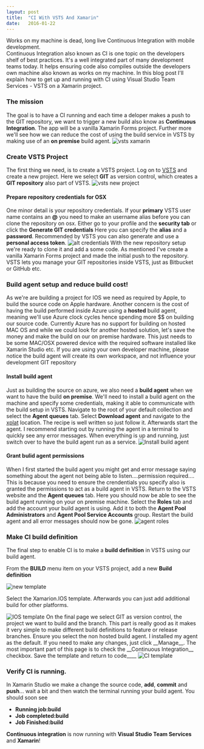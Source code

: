 ```yaml
---
layout: post
title:  "CI With VSTS And Xamarin"
date:   2016-01-22
---
```


<p class="intro">
<span class="dropcap">W</span>orks on my machine is dead, long live Continuous Integration with mobile development.
<br/>
 Continuous Integration also known as CI is one topic on the developers shelf of best practices. It's a well integrated part of many development teams today. It helps ensuring code also
 compiles outside the developers own machine also known as works on my machine. In this blog post I'll explain how to get up and running with CI using Visual Studio Team Services - VSTS on a Xamarin project.  
</p>


### The mission
The goal is to have a CI running and each time a deloper makes a push to the GIT repository, we want to trigger a new build also know as __Continuous Integration__. The app will be a vanilla Xamarin Forms project.
Further more we'll see how we can reduce the cost of using the build service in VSTS by making use of an __on premise__ build agent.
<img src="{{ '/assets/img/vstsxamarin.png' | prepend: site.baseurl }}" alt="vsts xamarin">


### Create VSTS Project
The first thing we need, is to create a VSTS project. Log on to [VSTS](https://www.visualstudio.com/en-us/products/visual-studio-team-services-vs.aspx) and create a new project.
Here we select __GIT__ as version control, which creates a __GIT repository__ also part of VSTS.
<img src="{{ '/assets/img/vstsnewproject.png' | prepend: site.baseurl }}" alt="vsts new project">
 
#### Prepare repository credentials for OSX
One minor detail is your repository credentials. If your __primary__ VSTS user name contains an __@__ you need to make an username alias before you can clone the repository on osx. Either go to your profile and the __security tab__ or click the __Generate GIT credentials__
Here you can specify the __alias__ and a __password__. Recommended by VSTS you can also generate and use a __personal access token__.
<img src="{{ '/assets/img/altcred.png' | prepend: site.baseurl }}" alt="alt credentials">
With the new repository setup we're ready to clone it and add a some code. As mentioned I've create a vanilla Xamarin Forms project and made the initial push to the repository. VSTS lets you manage your GIT repositories inside VSTS, just as Bitbucket or GitHub etc.

### Build agent setup and reduce build cost!
As we're are building a project for IOS we need as required by Apple, to build the source code on Apple hardware. Another concern is the cost of having the build performed inside Azure using a __hosted__ build agent, meaning we'll use Azure clock cycles hence spending more $$ on building our source code.
Currently Azure has no support for building on hosted MAC OS and while we could look for another hosted solution, let's save the money and make the build on our on premise hardware. This just needs to be some MAC/OSX powered device with the required software installed like Xamarin Studio etc.
If you are using your own developer machine, please notice the build agent will create its own workspace, and not influence your development GIT repository

#### Install build agent
Just as building the source on azure, we also need a __build agent__ when we want to have the build __on premise__. We'll need to install a build agent on the machine and specify some credentials, making it able to communicate with the build setup in VSTS.
Navigate to the root of your default collection and select the __Agent queues__ tab. Select __Download agent__ and navigate to the [xplat](https://www.npmjs.com/package/vsoagent-installer) location.
The recipe is well written so just follow it. Afterwards start the agent. I recommend starting out by running the agent in a terminal to quickly see any error messages. When everything is up and running, just switch over to have the build agent run as a service. 
<img src="{{ '/assets/img/installagent.png' | prepend: site.baseurl }}" alt="Install build agent">
#### Grant bulid agent permissions
When I first started the build agent you might get and error message saying something about the agent not being able to listen....permission required....
This is because you need to ensure the crendentials you specify also is granted the permissions to act as a build agent in VSTS. Return to the VSTS website and the __Agent queues__ tab. Here you should now be able to see the build agent running on your on premise machine.
Select the __Roles__ tab and add the account your build agent is using. Add it to both the __Agent Pool Administrators__ and __Agent Pool Service Accounts__ group. 
Restart the build agent and all error messages should now be gone.
<img src="{{ '/assets/img/agentroles.png' | prepend: site.baseurl }}" alt="agent roles">

### Make CI build definition
The final step to enable CI is to make a __build definition__ in VSTS using our build agent. 

From the __BUILD__ menu item on your VSTS project, add a new __Build definition__

<img src="{{ '/assets/img/new build definition.png' | prepend: site.baseurl }}" alt="new template">

Select the Xamarion.IOS template. Afterwards you can just add additional build for other platforms. 

<img src="{{ '/assets/img/iosTemplate.png' | prepend: site.baseurl }}" alt="IOS template">
On the final page we select GIT as version control, the project we want to build and the branch. This part is really good as it makes it very simple to make different build definitions to feature or release branches.
Ensure you select the non hosted build agent. I installed my agent as the default. If you need to make any changes, just click __Manage__.
The most important part of this page is to check the __Continuous Integration__ checkbox. Save the template and return to code__</>__

<img src="{{ '/assets/img/CITemplate.png' | prepend: site.baseurl }}" alt="CI template">
  
### Verify CI is running.
In Xamarin Studio we make a change the source code, __add__, __commit__ and __push__... wait a bit and then watch the terminal running your build agent. You should soon see

* __Running job:build__
* __Job completed:build__
* __Job Finished:build__

__Continuous integration__ is now running with __Visual Studio Team Services__ and __Xamarin__!
